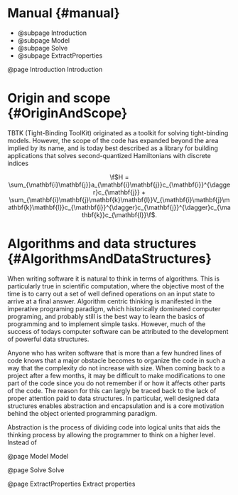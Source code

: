 Manual {#manual}
======

- @subpage Introduction
- @subpage Model
- @subpage Solve
- @subpage ExtractProperties

@page Introduction Introduction

# Origin and scope {#OriginAndScope}
TBTK (Tight-Binding ToolKit) originated as a toolkit for solving tight-binding models.
However, the scope of the code has expanded beyond the area implied by its name, and is today best described as a library for building applications that solves second-quantized Hamiltonians with discrete indices  

<center>\f$H = \sum_{\mathbf{i}\mathbf{j}}a_{\mathbf{i}\mathbf{j}}c_{\mathbf{i}}^{\dagger}c_{\mathbf{j}} + \sum_{\mathbf{i}\mathbf{j}\mathbf{k}\mathbf{l}}V_{\mathbf{i}\mathbf{j}\mathbf{k}\mathbf{l}}c_{\mathbf{i}}^{\dagger}c_{\mathbf{j}}^{\dagger}c_{\mathbf{k}}c_{\mathbf{l}}\f$.</center>

# Algorithms and data structures {#AlgorithmsAndDataStructures}

When writing software it is natural to think in terms of algorithms.
This is particularly true in scientific computation, where the objective most of the time is to carry out a set of well defined operations on an input state to arrive at a final answer.
Algorithm centric thinking is manifested in the imperative programing paradigm, which historically dominated computer programing, and probably still is the best way to learn the basics of programming and to implement simple tasks.
However, much of the success of todays computer software can be attributed to the development of powerful data structures.

Anyone who has writen software that is more than a few hundred lines of code knows that a major obstacle becomes to organize the code in such a way that the complexity do not increase with size.
When coming back to a project after a few months, it may be difficult to make modifications to one part of the code since you do not remember if or how it affects other parts of the code.
The reason for this can largly be traced back to the lack of proper attention paid to data structures.
In particular, well designed data structures enables abstraction and encapsulation and is a core motivation behind the object oriented programming paradigm.

Abstraction is the process of dividing code into logical units that aids the thinking process by allowing the programmer to think on a higher level.
Instead of 

@page Model Model

@page Solve Solve

@page ExtractProperties Extract properties
